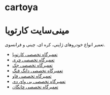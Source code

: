 # cartoya


<!DOCTYPE html>
<html lang="fa">
<head>
  <meta charset="UTF-8">
  <meta name="viewport" content="width=device-width, initial-scale=1.0">
  <title>مینی‌سایت کارتویا</title>
</head>
<body>
  <h1>مینی‌سایت کارتویا</h1>
  <p>تعمیر انواع خودروهای ژاپنی، کره ای، چینی و فرانسوی.</p>

  <ul>
    <li><a href="https://cartoya.ir/" target="_blank">تعمیرگاه تخصصی کارتویا</a></li>
    <li><a href="https://cartoya.ir/tamirgahe-chery-tehran/" target="_blank">تعمیرگاه تخصصی چری</a></li>
    <li><a href="https://cartoya.ir/tamirgahe-jac-tehran/" target="_blank">تعمیرگاه تخصصی جک</a></li>
    <li><a href="https://cartoya.ir/%d8%aa%d8%b9%d9%85%db%8c%d8%b1%da%af%d8%a7%d9%87-%d8%aa%d8%ae%d8%b5%d8%b5%db%8c-%d8%af%d8%a7%d9%86%da%af-%d9%81%d9%86%da%af/" target="_blank">تعمیرگاه تخصصی دانگ فنگ</a></li>
    <li><a href="https://cartoya.ir/tamirgah-faw/" target="_blank">تعمیرگاه تخصصی فاو</a></li>
    <li><a href="https://cartoya.ir/tamirgahe-byd/" target="_blank">تعمیرگاه تخصصی بی وای دی</a></li>
    <li><a href="https://cartoya.ir/%d8%aa%d8%b9%d9%85%db%8c%d8%b1%da%af%d8%a7%d9%87-%d8%aa%d8%ae%d8%b5%d8%b5%db%8c-%da%86%d8%a7%d9%86%da%af%d8%a7%d9%86/" target="_blank">تعمیرگاه تخصصی چانگان</a></li>
  </ul>
</body>
</html>


